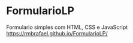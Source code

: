 # FormularioLP
Formulario simples com HTML, CSS e JavaScript
 https://rmbrafael.github.io/FormularioLP/
